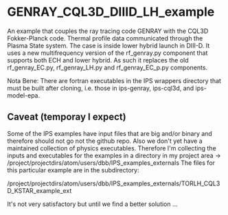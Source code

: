 # GENRAY_CQL3D_DIIID_LH_example
An example that couples the ray tracing code GENRAY with the CQL3D Fokker-Planck
code. Thermal profile data communicated through the Plasma State system.  The case is 
inside lower hybrid launch in DIII-D. It uses a new multifrequency version of the 
rf_genray.py component that supports both ECH and lower hybrid.  As such it replaces 
the old rf_genray_EC.py, rf_genray_LH.py and rf_genray_EC_p.py components.

Nota Bene:  There are fortran executables in the IPS wrappers directory that must be built
after cloning, i.e. those in ips-genray, ips-cql3d, and ips-model-epa.


##  Caveat (temporay I expect)
Some of the IPS examples have input files that are big and/or binary and therefore should
not go not the github repo.  Also we don't yet have a maintained collection of physics
executables.  Therefore I'm collecting the inputs and executables for the examples in a
directory in my project area -> /project/projectdirs/atom/users/dbb/IPS_examples_externals
The files for this particular example are in the subdirectory:

/project/projectdirs/atom/users/dbb/IPS_examples_externals/TORLH_CQL3D_KSTAR_example_ext

It's not very satisfactory but until we find a better solution ...
